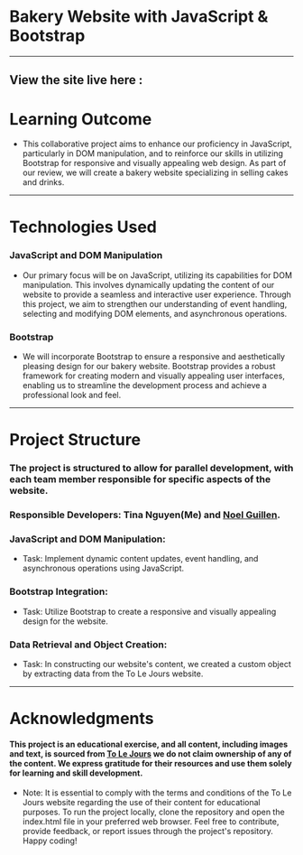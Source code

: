 # Bakery Website with JavaScript & Bootstrap
--- 
## View the site live here : 
# Learning Outcome 
* This collaborative project aims to enhance our proficiency in JavaScript, particularly in DOM manipulation, and to reinforce our skills in utilizing Bootstrap for responsive and visually appealing web design. As part of our review, we will create a bakery website specializing in selling cakes and drinks.
--- 
# Technologies Used
### JavaScript and DOM Manipulation
* Our primary focus will be on JavaScript, utilizing its capabilities for DOM manipulation. This involves dynamically updating the content of our website to provide a seamless and interactive user experience. Through this project, we aim to strengthen our understanding of event handling, selecting and modifying DOM elements, and asynchronous operations.

### Bootstrap
* We will incorporate Bootstrap to ensure a responsive and aesthetically pleasing design for our bakery website. Bootstrap provides a robust framework for creating modern and visually appealing user interfaces, enabling us to streamline the development process and achieve a professional look and feel.

--- 
# Project Structure
### The project is structured to allow for parallel development, with each team member responsible for specific aspects of the website. 
### Responsible Developers: Tina Nguyen(Me) and [Noel Guillen](https://github.com/1uckyswish).
### JavaScript and DOM Manipulation:
* Task: Implement dynamic content updates, event handling, and asynchronous operations using JavaScript.


### Bootstrap Integration:
* Task: Utilize Bootstrap to create a responsive and visually appealing design for the website.


### Data Retrieval and Object Creation:
* Task: In constructing our website's content, we created a custom object by extracting data from the To Le Jours website.

---
# Acknowledgments
#### This project is an educational exercise, and all content, including images and text, is sourced from [To Le Jours](https://www.tljus.com/menus/cakes) we do not claim ownership of any of the content. We express gratitude for their resources and use them solely for learning and skill development.

* Note: It is essential to comply with the terms and conditions of the To Le Jours website regarding the use of their content for educational purposes. To run the project locally, clone the repository and open the index.html file in your preferred web browser. Feel free to contribute, provide feedback, or report issues through the project's repository. Happy coding!


